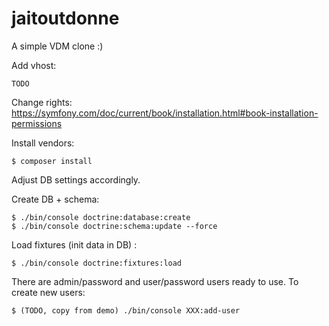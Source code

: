 jaitoutdonne
============

A simple VDM clone :)

Add vhost:
    
    TODO
    
Change rights: https://symfony.com/doc/current/book/installation.html#book-installation-permissions

Install vendors:
    
    $ composer install
    
Adjust DB settings accordingly.

Create DB + schema:

    $ ./bin/console doctrine:database:create
    $ ./bin/console doctrine:schema:update --force
    
Load fixtures (init data in DB) : 

    $ ./bin/console doctrine:fixtures:load

There are admin/password and user/password users ready to use.
To create new users:

    $ (TODO, copy from demo) ./bin/console XXX:add-user